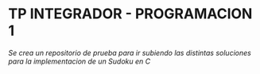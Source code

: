
# TP INTEGRADOR - PROGRAMACION 1



*Se crea un repositorio de prueba para ir subiendo las distintas soluciones para la implementacion de un Sudoku en C*

